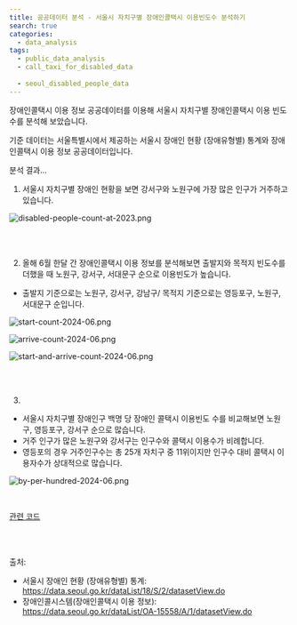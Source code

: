 ```yaml
---
title: 공공데이터 분석 - 서울시 자치구별 장애인콜택시 이용빈도수 분석하기
search: true
categories:
  - data_analysis
tags:
  - public_data_analysis
  - call_taxi_for_disabled_data
  
  - seoul_disabled_people_data
---
```

장애인콜택시 이용 정보 공공데이터를 이용해 서울시 자치구별 장애인콜택시 이용 빈도수를 분석해 보았습니다.

기준 데이터는 서울특별시에서 제공하는 서울시 장애인 현황 (장애유형별) 통계와 장애인콜택시 이용 정보 공공데이터입니다.  

분석 결과...

1. 서울시 자치구별 장애인 현황을 보면 강서구와 노원구에 가장 많은 인구가 거주하고 있습니다.  

![disabled-people-count-at-2023.png]({{site.url}}{{site.baseurl}}/assets/images/data-analysis-with-python/call-taxi-for-disabled/disabled-people-count-at-2023.png)

<br />
<br />

2. 올해 6월 한달 간 장애인콜택시 이용 정보를 분석해보면 출발지와 목적지 빈도수를 더했을 때 노원구, 강서구, 서대문구 순으로 이용빈도가 높습니다.
* 출발지 기준으로는 노원구, 강서구, 강남구/ 목적지 기준으로는 영등포구, 노원구, 서대문구 순입니다.
  <br />

![start-count-2024-06.png]({{site.url}}{{site.baseurl}}/assets/images/data-analysis-with-python/call-taxi-for-disabled/start-count-2024-06.png)
<br />


![arrive-count-2024-06.png]({{site.url}}{{site.baseurl}}/assets/images/data-analysis-with-python/call-taxi-for-disabled/arrive-count-2024-06.png)
<br />

  

![start-and-arrive-count-2024-06.png]({{site.url}}{{site.baseurl}}/assets/images/data-analysis-with-python/call-taxi-for-disabled/start-and-arrive-count-2024-06.png)

<br />
<br />

3. 
- 서울시 자치구별 장애인구 백명 당 장애인 콜택시 이용빈도 수를 비교해보면 노원구, 영등포구, 강서구 순으로 많습니다.
- 거주 인구가 많은 노원구와 강서구는 인구수와 콜택시 이용수가 비례합니다.
- 영등포의 경우 거주인구수는 총 25개 자치구 중 11위이지만 인구수 대비 콜택시 이용자수가 상대적으로 많습니다.


![by-per-hundred-2024-06.png]({{site.url}}{{site.baseurl}}/assets/images/data-analysis-with-python/call-taxi-for-disabled/by-per-hundred-2024-06.png)

<br />

[관련 코드](https://github.com/young9x0/data-with-python/blob/main/disabled_call_taxi/disabled_call_taxi.ipynb)

<br />
<br />

출처:
- 서울시 장애인 현황 (장애유형별) 통계: https://data.seoul.go.kr/dataList/18/S/2/datasetView.do
- 장애인콜시스템(장애인콜택시 이용 정보): https://data.seoul.go.kr/dataList/OA-15558/A/1/datasetView.do

